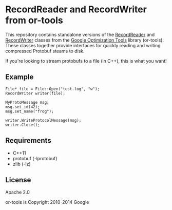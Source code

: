 RecordReader and RecordWriter from or-tools
===========================================

This repository contains standalone versions of the [RecordReader](https://developers.google.com/optimization/reference/base/recordio/RecordReader/) and [RecordWriter](https://developers.google.com/optimization/reference/base/recordio/RecordWriter/) classes from the
[Google Optimization Tools](https://developers.google.com/optimization/) library (or-tools). These classes together provide interfaces for
quickly reading and writing compressed Protobuf steams to disk.

If you're looking to stream protobufs to a file (in C++), this is what you want!

Example
-------

    File* file = File::Open("test.log", "w");
    RecordWriter writer(file);

    MyProtoMessage msg;
    msg.set_id(42);
    msg.set_name("frog");

    writer.WriteProtocolMessage(msg);
    writer.Close();

Requirements
------------

* C++11
* protobuf (-lprotobuf)
* zlib (-lz)

License
-------

Apache 2.0

or-tools is Copyright 2010-2014 Google
